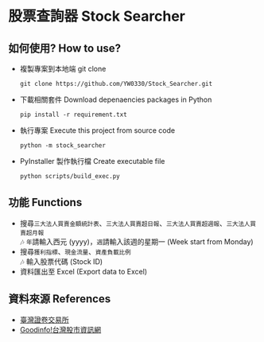 # 股票查詢器 Stock Searcher

## 如何使用? How to use?
- 複製專案到本地端 git clone
    ```shell
    git clone https://github.com/YW0330/Stock_Searcher.git
    ```
- 下載相關套件 Download depenaencies packages in Python
    ```shell
    pip install -r requirement.txt
    ```
- 執行專案 Execute this project from source code
    ```shell
    python -m stock_searcher
    ```
- PyInstaller 製作執行檔 Create executable file
    ```shell
    python scripts/build_exec.py
    ```
## 功能 Functions
- 搜尋`三大法人買賣金額統計表`、`三大法人買賣超日報`、`三大法人買賣超週報`、`三大法人買賣超月報`\
    :notes: `年`請輸入西元 (yyyy)，`週`請輸入該週的星期一 (Week start from  Monday)
- 搜尋`獲利指標`、`現金流量`、`資產負載比例`\
    :notes: 輸入股票代碼 (Stock ID)
- 資料匯出至 Excel (Export data to Excel)
## 資料來源 References
- [臺灣證卷交易所](https://www.twse.com.tw/zh/)
- [Goodinfo!台灣股市資訊網](https://goodinfo.tw/tw/)